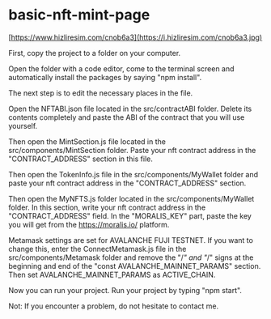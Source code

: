 # basic-nft-mint-page

[https://www.hizliresim.com/cnob6a3](https://i.hizliresim.com/cnob6a3.jpg)

First, copy the project to a folder on your computer.

Open the folder with a code editor, come to the terminal screen and automatically install the packages by saying "npm install".

The next step is to edit the necessary places in the file.

Open the NFTABI.json file located in the src/contractABI folder. Delete its contents completely and paste the ABI of the contract that you will use yourself.

Then open the MintSection.js file located in the src/components/MintSection folder. Paste your nft contract address in the "CONTRACT_ADDRESS" section in this file.

Then open the TokenInfo.js file in the src/components/MyWallet folder and paste your nft contract address in the "CONTRACT_ADDRESS" section.

Then open the MyNFTS.js folder located in the src/components/MyWallet folder. In this section, write your nft contract address in the "CONTRACT_ADDRESS" field. In the "MORALIS_KEY" part, paste the key you will get from the https://moralis.io/ platform.

Metamask settings are set for AVALANCHE FUJI TESTNET. If you want to change this, enter the ConnectMetamask.js file in the src/components/Metamask folder and remove the "/*" and "*/" signs at the beginning and end of the "const AVALANCHE_MAINNET_PARAMS" section. Then set AVALANCHE_MAINNET_PARAMS as ACTIVE_CHAIN.


Now you can run your project. Run your project by typing "npm start".



Not: If you encounter a problem, do not hesitate to contact me.
